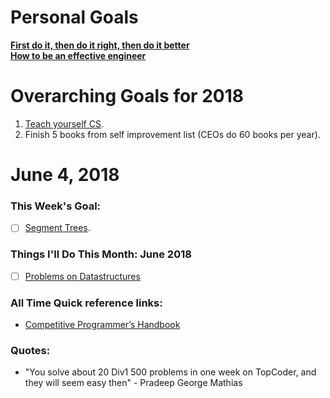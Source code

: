 Personal Goals
==============
**[First do it, then do it right, then do it better](https://medium.com/@addyosmani/totally-get-your-frustration-ea11adf237e3)**     
**[How to be an effective engineer](https://gist.github.com/rondy/af1dee1d28c02e9a225ae55da2674a6f)**
# Overarching Goals for 2018
1. [Teach yourself CS](https://teachyourselfcs.com/).
2. Finish 5 books from self improvement list (CEOs do 60 books per year).

# June 4, 2018

### This Week's Goal: 
- [ ] [Segment Trees](http://codeforces.com/blog/entry/15890).

### Things I'll Do This Month: June 2018
- [ ] [Problems on Datastructures](http://codeforces.com/blog/entry/15729)

### All Time Quick reference links:
- [Competitive Programmer’s Handbook](https://cses.fi/book.pdf)

### Quotes:
- "You solve about 20 Div1 500 problems in one week on TopCoder, and they will seem easy then" - Pradeep George Mathias
